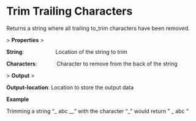 # Trim Trailing Characters

Returns a string where all trailing to_trim characters have been removed.

&gt; **Properties**
&gt; 

**String**:                     Location of the string to trim

**Characters**:             Character to remove from the back of the string

&gt; **Output**
&gt; 

**Output-location**: Location to store the output data

**Example**

Trimming a string “_ abc __” with the character “_” would return ” _ abc “